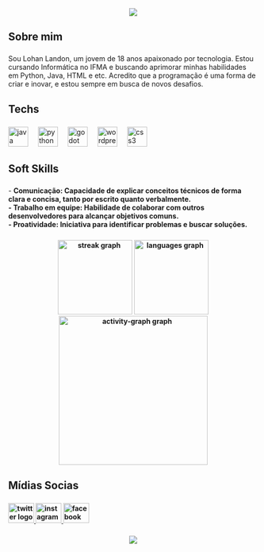 <div align="center">
  <img src="[images/tyler.png](https://user-images.githubusercontent.com/74038190/225813708-98b745f2-7d22-48cf-9150-083f1b00d6c9.gif)">
</div>

<h2 align="left">Sobre mim</h2>

###

<p align="left">Sou Lohan Landon, um jovem de 18 anos apaixonado por tecnologia. Estou cursando Informática no IFMA e buscando aprimorar minhas habilidades em Python, Java, HTML e etc. Acredito que a programação é uma forma de criar e inovar, e estou sempre em busca de novos desafios.</p>

###

<h2 align="left">Techs</h2>

###

<div align="left">
  <img src="https://cdn.jsdelivr.net/gh/devicons/devicon/icons/java/java-original.svg" height="40" alt="java logo"  />
  <img width="12" />
  <img src="https://cdn.jsdelivr.net/gh/devicons/devicon/icons/python/python-original.svg" height="40" alt="python logo"  />
  <img width="12" />
  <img src="https://cdn.jsdelivr.net/gh/devicons/devicon/icons/godot/godot-original.svg" height="40" alt="godot logo"  />
  <img width="12" />
  <img src="https://cdn.jsdelivr.net/gh/devicons/devicon/icons/wordpress/wordpress-original.svg" height="40" alt="wordpress logo"  />
  <img width="12" />
  <img src="https://cdn.jsdelivr.net/gh/devicons/devicon/icons/css3/css3-original.svg" height="40" alt="css3 logo"  />
</div>

###

<h2>Soft Skills</h2>

###

<p>
- <b>Comunicação: Capacidade de explicar conceitos técnicos de forma clara e concisa, tanto por escrito quanto verbalmente.<br>
- <b>Trabalho em equipe: Habilidade de colaborar com outros desenvolvedores para alcançar objetivos comuns.<br>
- <b>Proatividade: Iniciativa para identificar problemas e buscar soluções.<br>
</p>

###

###

<div align="center">
  <img src="https://streak-stats.demolab.com?user=ivojunior0&locale=pt-br&mode=daily&theme=nord&hide_border=false&border_radius=5&date_format=j/n%5B/Y%5D&order=3" height="150" alt="streak graph"  />
  <img src="https://github-readme-stats.vercel.app/api/top-langs?username=IvoJunior0&locale=pt-br&hide_title=false&layout=compact&card_width=320&langs_count=5&theme=nord&hide_border=false&order=2" height="150" alt="languages graph"  />
  <img src="https://github-readme-activity-graph.vercel.app/graph?username=ivojunior0&radius=16&theme=nord&area=true&order=5&custom_title=Gr%C3%A1fico%20de%20commits%20mensais" height="300" alt="activity-graph graph"  />
</div>

###

<h2 align="left">Mídias Socias</h2>

###

<div align="left">
  <a href="https://x.com/LohanLando12137?t=kLGH_-T0dEdLQfF1vCG_Wg&s=09" target="_blank">
    <img src="https://raw.githubusercontent.com/maurodesouza/profile-readme-generator/master/src/assets/icons/social/twitter/default.svg" width="52" height="40" alt="twitter logo"  />
  </a>
  <a href="https://www.instagram.com/lohan_lss/profilecard/?igsh=aGgxZ3o4Y2k5d2xz" target="_blank">
    <img src="https://raw.githubusercontent.com/maurodesouza/profile-readme-generator/master/src/assets/icons/social/instagram/default.svg" width="52" height="40" alt="instagram logo"  />
  </a>
  <a href="https://www.facebook.com/share/19U4ujS5Cj/" target="_blank">
    <img src="https://raw.githubusercontent.com/maurodesouza/profile-readme-generator/master/src/assets/icons/social/facebook/default.svg" width="52" height="40" alt="facebook logo"  />
  </a>
</div>

###

<div align="center">
  <img src="https://profile-counter.glitch.me/Lohan-lss/count.svg?"  />
</div>

###
